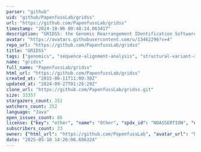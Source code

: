 ```yaml
---
parser: "github"
uid: "github/PapenfussLab/gridss"
url: "https://github.com/PapenfussLab/gridss"
timestamp: "2024-10-06 00:48:14.063417"
description: "GRIDSS: the Genomic Rearrangement IDentification Software Suite"
avatar: "https://avatars.githubusercontent.com/u/13462296?v=4"
repo_url: "https://github.com/PapenfussLab/gridss"
title: "GRIDSS"
tags: ["genomics", "sequence-alignment-analysis", "structural-variant-analysis", "genomics"]
name: "gridss"
full_name: "PapenfussLab/gridss"
html_url: "https://github.com/PapenfussLab/gridss"
created_at: "2015-06-11T11:00:30Z"
updated_at: "2024-09-27T01:26:29Z"
clone_url: "https://github.com/PapenfussLab/gridss.git"
size: 33357
stargazers_count: 252
watchers_count: 252
language: "Java"
open_issues_count: 86
license: {"key": "other", "name": "Other", "spdx_id": "NOASSERTION", "url": null, "node_id": "MDc6TGljZW5zZTA="}
subscribers_count: 23
owner: {"html_url": "https://github.com/PapenfussLab", "avatar_url": "https://avatars.githubusercontent.com/u/13462296?v=4", "login": "PapenfussLab", "type": "Organization"}
date: "2025-05-10 14:26:06.686324"
---
```


